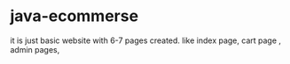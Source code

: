 # java-ecommerse
it is just basic website with 6-7 pages created. like index page, cart page , admin pages,
